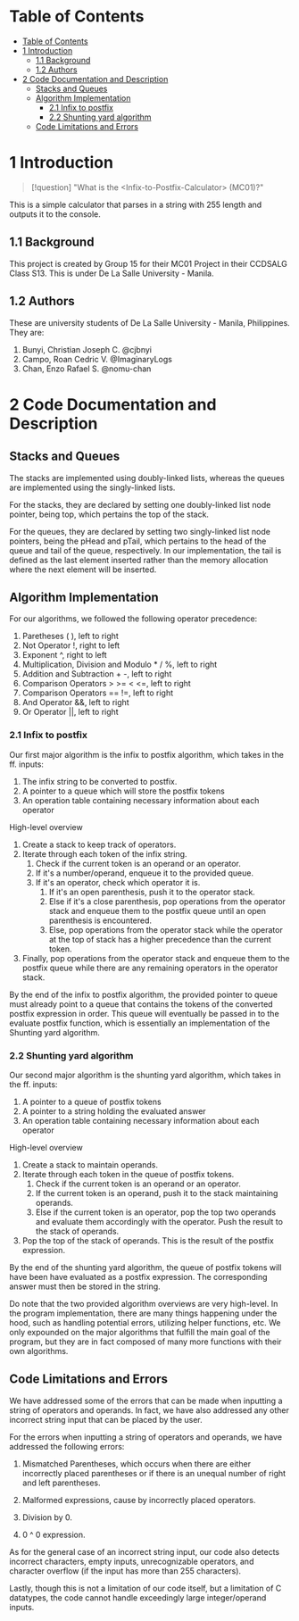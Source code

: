 # Table of Contents
- [Table of Contents](#table-of-contents)
- [1 Introduction](#1-introduction)
  - [1.1 Background](#11-background)
  - [1.2 Authors](#12-authors)
- [2 Code Documentation and Description](#2-code-documentation-and-description)
  - [Stacks and Queues](#stacks-and-queues)
  - [Algorithm Implementation](#algorithm-implementation)
    - [2.1 Infix to postfix](#21-infix-to-postfix)
    - [2.2 Shunting yard algorithm](#22-shunting-yard-algorithm)
  - [Code Limitations and Errors](#code-limitations-and-errors)

# 1 Introduction

>[!question]
> "What is the \<Infix-to-Postfix-Calculator\> (MC01)?"

This is a simple calculator that parses in a string with 255 length and outputs it to the console.

## 1.1 Background
This project is created by Group 15 for their MC01 Project in their CCDSALG Class S13. This is under De La Salle University - Manila.

## 1.2 Authors
These are university students of De La Salle University - Manila, Philippines. They are:

  1. Bunyi, Christian Joseph C. @cjbnyi
  2. Campo, Roan Cedric V. @ImaginaryLogs
  3. Chan, Enzo Rafael S. @nomu-chan



# 2 Code Documentation and Description

## Stacks and Queues
The stacks are implemented using doubly-linked lists, whereas the queues are implemented using the singly-linked lists.

For the stacks, they are declared by setting one doubly-linked list node pointer, being top, which pertains the top of the stack.

For the queues, they are declared by setting two singly-linked list node pointers, being the pHead and pTail, which pertains to the head of the queue and tail of the queue, respectively. In our implementation, the tail is defined as the last element inserted rather than the memory allocation where the next element will be inserted. 

## Algorithm Implementation
For our algorithms, we followed the following operator precedence:

  1. Paretheses ( ), left to right
  2. Not Operator !, right to left
  3. Exponent ^, right to left
  4. Multiplication, Division and Modulo * / %, left to right
  5. Addition and Subtraction + -, left to right
  6. Comparison Operators > >= < <=, left to right
  7. Comparison Operators == !=, left to right
  8. And Operator &&, left to right
  9. Or Operator ||, left to right

### 2.1 Infix to postfix
Our first major algorithm is the infix to postfix algorithm, which takes in the ff. inputs:

  1. The infix string to be converted to postfix.
  2. A pointer to a queue which will store the postfix tokens
  3. An operation table containing necessary information about each operator

High-level overview

  1. Create a stack to keep track of operators.
  2. Iterate through each token of the infix string.
     1. Check if the current token is an operand or an operator.
     2. If it's a number/operand, enqueue it to the provided queue.
     3. If it's an operator, check which operator it is.
        1. If it's an open parenthesis, push it to the operator stack.
        2. Else if it's a close parenthesis, pop operations from the operator stack and enqueue them to the postfix queue until an open parenthesis is encountered.
        3. Else, pop operations from the operator stack while the operator at the top of stack has a higher precedence than the current token.
  3. Finally, pop operations from the operator stack and enqueue them to the postfix queue while there are any remaining operators in the operator stack.

By the end of the infix to postfix algorithm, the provided pointer to queue must already point to a queue that contains the tokens of the converted postfix expression in order. This queue will eventually be passed in to the evaluate postfix function, which is essentially an implementation of the Shunting yard algorithm.

### 2.2 Shunting yard algorithm
Our second major algorithm is the shunting yard algorithm, which takes in the ff. inputs:

  1. A pointer to a queue of postfix tokens
  2. A pointer to a string holding the evaluated answer
  3. An operation table containing necessary information about each operator

High-level overview

  1. Create a stack to maintain operands.
  2. Iterate through each token in the queue of postfix tokens.
     1. Check if the current token is an operand or an operator.
     2. If the current token is an operand, push it to the stack maintaining operands.
     3. Else if the current token is an operator, pop the top two operands and evaluate them accordingly with the operator. Push the result to the stack of operands.
  3. Pop the top of the stack of operands. This is the result of the postfix expression.

By the end of the shunting yard algorithm, the queue of postfix tokens will have been have evaluated as a postfix expression. The corresponding answer must then be stored in the string.

Do note that the two provided algorithm overviews are very high-level. In the program implementation, there are many things happening under the hood, such as handling potential errors, utilizing helper functions, etc. We only expounded on the major algorithms that fulfill the main goal of the program, but they are in fact composed of many more functions with their own algorithms.

## Code Limitations and Errors
We have addressed some of the errors that can be made when inputting a string of operators and operands. In fact, we have also addressed any other incorrect string input that can be placed by the user. 

For the errors when inputting a string of operators and operands, we have addressed the following errors:

   1. Mismatched Parentheses, which occurs when there are either incorrectly placed parentheses or if there is an unequal number of right and left parentheses.

   2. Malformed expressions, cause by incorrectly placed operators.

   3. Division by 0.

   4. 0 ^ 0 expression.

As for the general case of an incorrect string input, our code also detects incorrect characters, empty inputs, unrecognizable operators, and character overflow (if the input has more than 255 characters).

Lastly, though this is not a limitation of our code itself, but a limitation of C datatypes, the code cannot handle exceedingly large integer/operand inputs.
